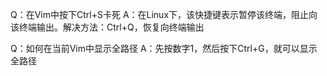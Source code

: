 Q：在Vim中按下Ctrl+S卡死
A：在Linux下，该快捷键表示暂停该终端，阻止向该终端输出。解决方法：Ctrl+Q，恢复向终端输出

Q：如何在当前Vim中显示全路径
A：先按数字1，然后按下Ctrl+G，就可以显示全路径



